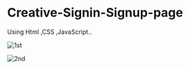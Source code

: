 # Creative-Signin-Signup-page
Using Html ,CSS ,JavaScript..


![1st](https://github.com/Sutampaul990/Creative-Signin-Signup-page/assets/102974292/9463b876-953f-47c1-a7f4-08d0ece4bd31)

![2nd](https://github.com/Sutampaul990/Creative-Signin-Signup-page/assets/102974292/1027275a-eff0-462c-bb22-5292e152438b)
